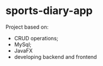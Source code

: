 # sports-diary-app
Project based on:  
  * CRUD operations;
  * MySql;
  * JavaFX
  * developing backend and frontend
##
